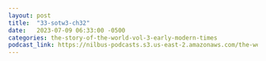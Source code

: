 ```yaml
---
layout: post
title:  "33-sotw3-ch32"
date:   2023-07-09 06:33:00 -0500
categories: the-story-of-the-world-vol-3-early-modern-times
podcast_link: https://nilbus-podcasts.s3.us-east-2.amazonaws.com/the-well-trained-mind/The%20Story%20of%20the%20World%20Vol.%203%20Early%20Modern%20Times/33-sotw3-ch32.mp3
---
```

